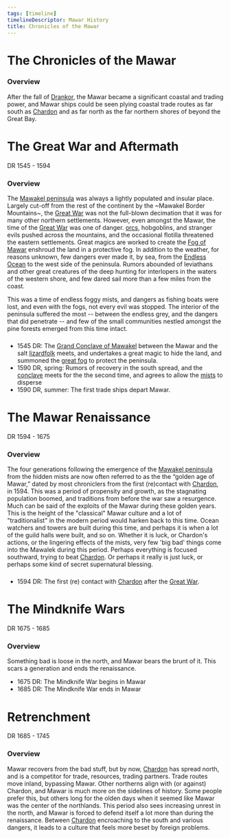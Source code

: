 ```yaml
---
tags: [timeline]
timelineDescriptor: Mawar History
title: Chronicles of the Mawar
---
```

# The Chronicles of the Mawar

### Overview
After the fall of [Drankor](<drankorian-era/drankorian-empire.md>), the Mawar became a significant coastal and trading power, and Mawar ships could be seen plying coastal trade routes as far south as [Chardon](<../gazetteer/west-coast/chardonian-empire/chardon/chardon.md>) and as far north as the far northern shores of beyond the Great Bay.

# The Great War and Aftermath
DR 1545 - 1594

### Overview
The [Mawakel peninsula](<../gazetteer/west-coast/mawar-confederacy/mawakel-peninsula.md>) was always a lightly populated and insular place. Largely cut-off from the rest of the continent by the ~Mawakel Border Mountains~, the [Great War](<../events/1500s/great-war.md>) was not the full-blown decimation that it was for many other northern settlements. However, even amongst the Mawar, the time of the [Great War](<../events/1500s/great-war.md>) was one of danger. [orcs](<../species/children-of-the-embodied-gods/orcs/orcs.md>), hobgoblins, and stranger evils pushed across the mountains, and the occasional flotilla threatened the eastern settlements. Great magics are worked to create the [Fog of Mawar](<../events/1500s/fog-of-mawar.md>) enshroud the land in a protective fog. In addition to the weather, for reasons unknown, few dangers ever made it, by sea, from the [Endless Ocean](<../gazetteer/endless-ocean/endless-ocean.md>) to the west side of the peninsula. Rumors abounded of leviathans and other great creatures of the deep hunting for interlopers in the waters of the western shore, and few dared sail more than a few miles from the coast.

This was a time of endless foggy mists, and dangers as fishing boats were lost, and even with the fogs, not every evil was stopped. The interior of the peninsula suffered the most -- between the endless grey, and the dangers that did penetrate -- and few of the small communities nestled amongst the pine forests emerged from this time intact. 
###

* 1545 DR: The [Grand Conclave of Mawakel](<../events/1500s/1545/grand-conclave-of-mawakel.md>) between the Mawar and the salt [lizardfolk](<../species/children-of-the-embodied-gods/lizardfolk/lizardfolk.md>) meets, and undertakes a great magic to hide the land, and summoned the [great fog](<../events/1500s/fog-of-mawar.md>) to protect the peninsula.
* 1590 DR, spring: Rumors of recovery in the south spread, and the [conclave](<../events/1500s/1545/grand-conclave-of-mawakel.md>) meets for the the second time, and agrees to allow the [mists](<../events/1500s/fog-of-mawar.md>) to disperse
* 1590 DR, summer: The first trade ships depart Mawar.

# The Mawar Renaissance
DR 1594 - 1675
### Overview
The four generations following the emergence of the [Mawakel peninsula](<../gazetteer/west-coast/mawar-confederacy/mawakel-peninsula.md>) from the hidden mists are now often referred to as the the “golden age of Mawar,” dated by most chroniclers from the first (re)contact with [Chardon](<../gazetteer/west-coast/chardonian-empire/chardon/chardon.md>), in 1594. This was a period of propensity and growth, as the stagnating population boomed, and traditions from before the war saw a resurgence. Much can be said of the exploits of the Mawar during these golden years. This is the height of the "classical" Mawar culture and a lot of "traditionalist" in the modern period would harken back to this time. Ocean watchers and towers are built during this time, and perhaps it is when a lot of the guild halls were built, and so on. Whether it is luck, or Chardon's actions, or the lingering effects of the mists, very few 'big bad' things come into the Mawalek during this period. Perhaps everything is focused southward, trying to beat [Chardon](<../gazetteer/west-coast/chardonian-empire/chardon/chardon.md>). Or perhaps it really is just luck, or perhaps some kind of secret supernatural blessing. 
###
* 1594 DR: The first (re) contact with [Chardon](<../gazetteer/west-coast/chardonian-empire/chardon/chardon.md>) after the [Great War](<../events/1500s/great-war.md>).

# The Mindknife Wars
DR 1675 - 1685

### Overview
Something bad is loose in the north, and Mawar bears the brunt of it. This scars a generation and ends the renaissance. 

- 1675 DR: The Mindknife War begins in Mawar
- 1685 DR: The Mindknife War ends in Mawar

# Retrenchment
DR 1685 - 1745
### Overview
Mawar recovers from the bad stuff, but by now, [Chardon](<../gazetteer/west-coast/chardonian-empire/chardon/chardon.md>) has spread north, and is a competitor for trade, resources, trading partners. Trade routes move inland, bypassing Mawar. Other northerns align with (or against) Chardon, and Mawar is much more on the sidelines of history. Some people prefer this, but others long for the olden days when it seemed like Mawar was the center of the northlands. This period also sees increasing unrest in the north, and Mawar is forced to defend itself a lot more than during the renaissance. Between [Chardon](<../gazetteer/west-coast/chardonian-empire/chardon/chardon.md>) encroaching to the south and various dangers, it leads to a culture that feels more beset by foreign problems.